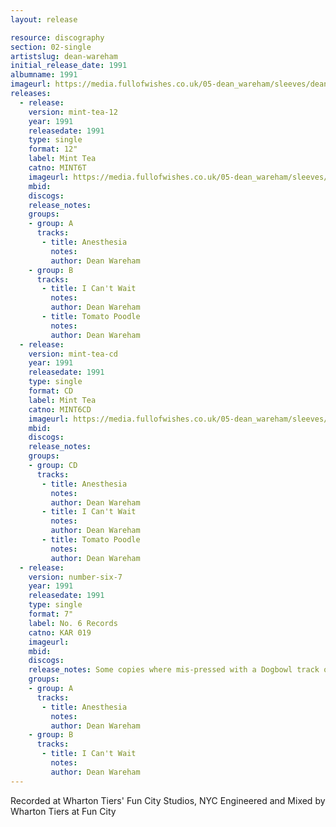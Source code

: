 ```yaml
---
layout: release

resource: discography
section: 02-single
artistslug: dean-wareham
initial_release_date: 1991
albumname: 1991
imageurl: https://media.fullofwishes.co.uk/05-dean_wareham/sleeves/dean_anesthesia_minttea.jpg
releases:
  - release:
    version: mint-tea-12
    year: 1991
    releasedate: 1991
    type: single
    format: 12"
    label: Mint Tea
    catno: MINT6T
    imageurl: https://media.fullofwishes.co.uk/05-dean_wareham/sleeves/dean_anesthesia_minttea.jpg
    mbid:
    discogs:
    release_notes:
    groups:
    - group: A
      tracks:
       - title: Anesthesia
         notes:
         author: Dean Wareham
    - group: B
      tracks:
       - title: I Can't Wait
         notes:
         author: Dean Wareham
       - title: Tomato Poodle
         notes:
         author: Dean Wareham
  - release:
    version: mint-tea-cd
    year: 1991
    releasedate: 1991
    type: single
    format: CD
    label: Mint Tea
    catno: MINT6CD
    imageurl: https://media.fullofwishes.co.uk/05-dean_wareham/sleeves/dean_anesthesia_minttea.jpg
    mbid:
    discogs:
    release_notes:
    groups:
    - group: CD
      tracks:
       - title: Anesthesia
         notes:
         author: Dean Wareham
       - title: I Can't Wait
         notes:
         author: Dean Wareham
       - title: Tomato Poodle
         notes:
         author: Dean Wareham
  - release:
    version: number-six-7
    year: 1991
    releasedate: 1991
    type: single
    format: 7"
    label: No. 6 Records
    catno: KAR 019
    imageurl:
    mbid:
    discogs:
    release_notes: Some copies where mis-pressed with a Dogbowl track on the b-side instead of I Can't Wait
    groups:
    - group: A
      tracks:
       - title: Anesthesia
         notes:
         author: Dean Wareham
    - group: B
      tracks:
       - title: I Can't Wait
         notes:
         author: Dean Wareham
---
```

Recorded at Wharton Tiers' Fun City Studios, NYC
Engineered and Mixed by Wharton Tiers at Fun City

